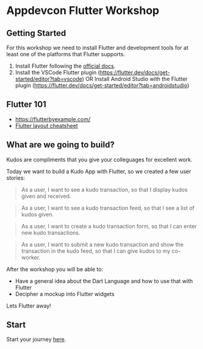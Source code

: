 # Appdevcon Flutter Workshop

## Getting Started

For this workshop we need to install Flutter and development tools for at least one of the platforms that Flutter supports.  

1. Install Flutter following the [official docs](https://docs.flutter.dev/get-started/install).
2. Install the VSCode Flutter plugin (https://flutter.dev/docs/get-started/editor?tab=vscode)
   OR
   Install Android Studio with the Flutter plugin (https://flutter.dev/docs/get-started/editor?tab=androidstudio)

## Flutter 101

- https://flutterbyexample.com/
- [Flutter layout cheatsheet](https://medium.com/flutter-community/flutter-layout-cheat-sheet-5363348d037e)

## What are we going to build?

Kudos are compliments that you give your colleguages for excellent work.

Today we want to build a Kudo App with Flutter, so we created a few user stories:

> As a user, I want to see a kudo transaction, so that I display kudos given and received.

> As a user, I want to see a kudo transaction feed, so that I see a list of kudos given.

> As a user, I want to create a kudo transaction form, so that I can enter new kudo transactions.

> As a user, I want to submit a new kudo transaction and show the transaction in the kudo feed, so that I can give kudos to my co-worker.

After the workshop you will be able to:

* Have a general idea about the Dart Language and how to use that with Flutter
* Decipher a mockup into Flutter widgets

Lets Flutter away!

## Start

Start your journey [here](./workshop_starter/README.md).
